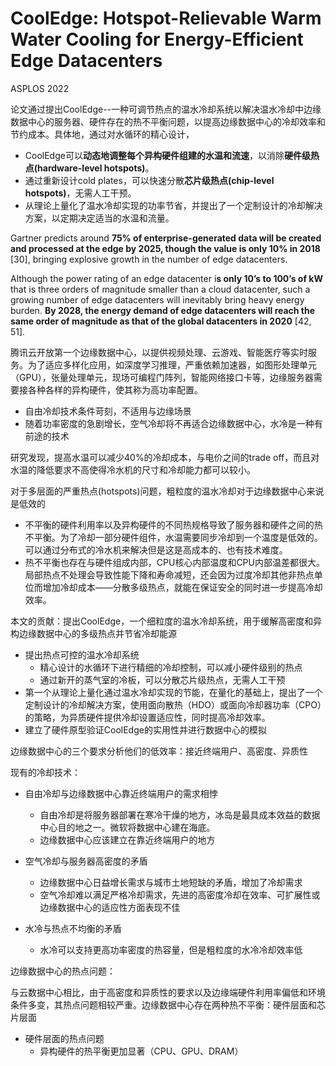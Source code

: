 # CoolEdge: Hotspot-Relievable Warm Water Cooling for Energy-Efficient Edge Datacenters

ASPLOS 2022

论文通过提出CoolEdge--一种可调节热点的温水冷却系统以解决温水冷却中边缘数据中心的服务器、硬件存在的热不平衡问题，以提高边缘数据中心的冷却效率和节约成本。具体地，通过对水循环的精心设计，

- CoolEdge可以**动态地调整每个异构硬件组建的水温和流速**，以消除**硬件级热点(hardware-level hotspots)**。
- 通过重新设计cold plates，可以快速分散**芯片级热点(chip-level hotspots)**，无需人工干预。
- 从理论上量化了温水冷却实现的功率节省，并提出了一个定制设计的冷却解决方案，以定期决定适当的水温和流量。

Gartner predicts around **75% of enterprise-generated data will be created and processed at the edge by 2025, though the value is only 10% in 2018** [30], bringing explosive growth in the number of edge datacenters.

Although the power rating of an edge datacenter i**s only 10’s to 100’s of kW** that is three orders of magnitude smaller than a cloud datacenter, such a growing number of edge datacenters will inevitably bring heavy energy burden. **By 2028, the energy demand of edge datacenters will reach the same order of magnitude as that of the global datacenters in 2020** [42, 51].

腾讯云开放第一个边缘数据中心，以提供视频处理、云游戏、智能医疗等实时服务。为了适应多样化应用，如深度学习推理，严重依赖加速器，如图形处理单元（GPU），张量处理单元，现场可编程门阵列，智能网络接口卡等，边缘服务器需要接各种各样的异构硬件，使其称为高功率配置。

- 自由冷却技术条件苛刻，不适用与边缘场景
- 随着功率密度的急剧增长，空气冷却将不再适合边缘数据中心，水冷是一种有前途的技术

研究发现，提高水温可以减少40%的冷却成本，与电价之间的trade off，而且对水温的降低要求不高使得冷水机的尺寸和冷却能力都可以较小。

对于多层面的严重热点(hotspots)问题，粗粒度的温水冷却对于边缘数据中心来说是低效的

- 不平衡的硬件利用率以及异构硬件的不同热规格导致了服务器和硬件之间的热不平衡。为了冷却一部分硬件组件，水温需要同步冷却到一个温度是低效的。可以通过分布式的冷水机来解决但是这是高成本的、也有技术难度。
- 热不平衡也存在与硬件组成内部，CPU核心内部温度和CPU内部温差都很大。局部热点不处理会导致性能下降和寿命减短，还会因为过度冷却其他非热点单位而增加冷却成本——分散多级热点，就能在保证安全的同时进一步提高冷却效率。

本文的贡献：提出CoolEdge，一个细粒度的温水冷却系统，用于缓解高密度和异构边缘数据中心的多级热点并节省冷却能源

- 提出热点可控的温水冷却系统
  - 精心设计的水循环下进行精细的冷却控制，可以减小硬件级别的热点
  - 通过新开的蒸气室的冷板，可以分散芯片级热点，无需人工干预
- 第一个从理论上量化通过温水冷却实现的节能，在量化的基础上，提出了一个定制设计的冷却解决方案，使用面向散热（HDO）或面向冷却器功率（CPO）的策略，为异质硬件提供冷却设置适应性，同时提高冷却效率。
- 建立了硬件原型验证CoolEdge的实用性并进行数据中心的模拟

边缘数据中心的三个要求分析他们的低效率：接近终端用户、高密度、异质性

现有的冷却技术：

- 自由冷却与边缘数据中心靠近终端用户的需求相悖
  - 自由冷却是将服务器部署在寒冷干燥的地方，冰岛是最具成本效益的数据中心目的地之一。微软将数据中心建在海底。
  - 边缘数据中心应该建立在靠近终端用户的地方

- 空气冷却与服务器高密度的矛盾
  - 边缘数据中心日益增长需求与城市土地短缺的矛盾，增加了冷却需求
  - 空气冷却难以满足严格冷却需求，先进的高密度冷却在效率、可扩展性或边缘数据中心的适应性方面表现不佳

- 水冷与热点不均衡的矛盾
  - 水冷可以支持更高功率密度的热容量，但是粗粒度的水冷冷却效率低

边缘数据中心的热点问题：

与云数据中心相比，由于高密度和异质性的要求以及边缘端硬件利用率偏低和环境条件多变，其热点问题相较严重。边缘数据中心存在两种热不平衡：硬件层面和芯片层面

- 硬件层面的热点问题
  - 异构硬件的热平衡更加显著（CPU、GPU、DRAM）